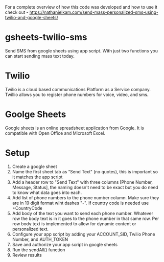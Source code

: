 For a complete overview of how this code was developed and how to use it check out - https://nathanielkam.com/send-mass-personalized-sms-using-twilio-and-google-sheets/

# gsheets-twilio-sms
Send SMS from google sheets using app script. With just two functions you can start sending mass text today.

# Twilio
Twilio is a cloud based communications Platform as a Service company. Twillio allows you to register phone numbers for voice, video, and sms. 

# Goolge Sheets 
Google sheets is an online spreadsheet application from Google. It is compatible with Open Office and Microsoft Excel. 

# Setup 
1. Create a google sheet 
2. Name the first sheet tab as "Send Text" (no quotes), this is important so it matches the app script 
3. Add a header row to "Send Text" with three columns [Phone Number,	Message,	Status], the naming doesn't need to be exact but you do need to know what data goes into each. 
4. Add list of phone numbers to the phone number column. Make sure they are in 10 digit format wiht dashes "-". If country code is needed use +CountryCode
5. Add body of the text you want to send each phone number. Whatever row the body text is in it goes to the phone number in that same row. Per row body text is implemented to allow for dynamic content or personalized text. 
6. Configure your app script by adding your ACCOUNT_SID, Twilio Phone Number, and AUTH_TOKEN
7. Save and authorize your app script in google sheets 
8. Run the sendAll() function 
9. Review results 
